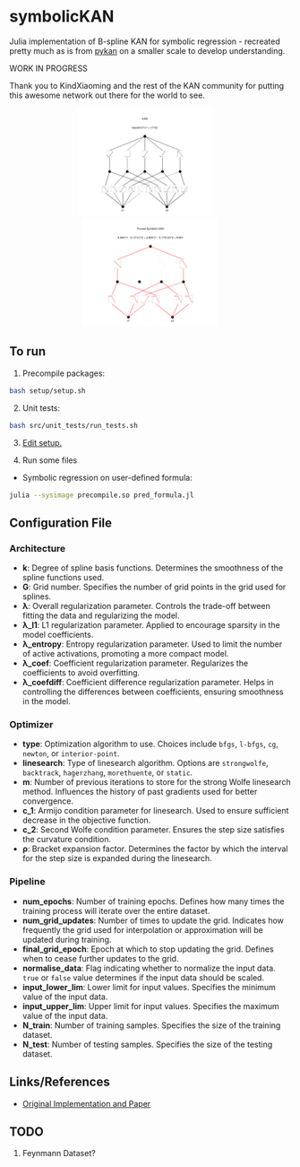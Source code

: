 # symbolicKAN

Julia implementation of B-spline KAN for symbolic regression - recreated pretty much as is from [pykan](https://github.com/KindXiaoming/pykan) on a smaller scale to develop understanding.

WORK IN PROGRESS 

Thank you to KindXiaoming and the rest of the KAN community for putting this awesome network out there for the world to see.

<p align="center">
<img src="figures/symbolic_test.png" alt="KAN Network" width="48%" style="padding-right: 20px;">
<img src="figures/symbolic_test_pruned.png" alt="Pruned KAN Network" width="48%">
</p>


## To run

1. Precompile packages:

```bash
bash setup/setup.sh
```

2. Unit tests:

```bash
bash src/unit_tests/run_tests.sh
```

3. [Edit setup.](config/config.ini) 

4. Run some files

- Symbolic regression on user-defined formula:

```bash
julia --sysimage precompile.so pred_formula.jl
```
## Configuration File

### Architecture
- **k**: Degree of spline basis functions. Determines the smoothness of the spline functions used.
- **G**: Grid number. Specifies the number of grid points in the grid used for splines.
- **λ**: Overall regularization parameter. Controls the trade-off between fitting the data and regularizing the model.
- **λ_l1**: L1 regularization parameter. Applied to encourage sparsity in the model coefficients.
- **λ_entropy**: Entropy regularization parameter. Used to limit the number of active activations, promoting a more compact model.
- **λ_coef**: Coefficient regularization parameter. Regularizes the coefficients to avoid overfitting.
- **λ_coefdiff**: Coefficient difference regularization parameter. Helps in controlling the differences between coefficients, ensuring smoothness in the model.

### Optimizer
- **type**: Optimization algorithm to use. Choices include `bfgs`, `l-bfgs`, `cg`, `newton`, or `interior-point`.
- **linesearch**: Type of linesearch algorithm. Options are `strongwolfe`, `backtrack`, `hagerzhang`, `morethuente`, or `static`.
- **m**: Number of previous iterations to store for the strong Wolfe linesearch method. Influences the history of past gradients used for better convergence.
- **c_1**: Armijo condition parameter for linesearch. Used to ensure sufficient decrease in the objective function.
- **c_2**: Second Wolfe condition parameter. Ensures the step size satisfies the curvature condition.
- **ρ**: Bracket expansion factor. Determines the factor by which the interval for the step size is expanded during the linesearch.

### Pipeline
- **num_epochs**: Number of training epochs. Defines how many times the training process will iterate over the entire dataset.
- **num_grid_updates**: Number of times to update the grid. Indicates how frequently the grid used for interpolation or approximation will be updated during training.
- **final_grid_epoch**: Epoch at which to stop updating the grid. Defines when to cease further updates to the grid.
- **normalise_data**: Flag indicating whether to normalize the input data. `true` or `false` value determines if the input data should be scaled.
- **input_lower_lim**: Lower limit for input values. Specifies the minimum value of the input data.
- **input_upper_lim**: Upper limit for input values. Specifies the maximum value of the input data.
- **N_train**: Number of training samples. Specifies the size of the training dataset.
- **N_test**: Number of testing samples. Specifies the size of the testing dataset.

## Links/References

- [Original Implementation and Paper](https://arxiv.org/abs/2404.19756)

## TODO

1. Feynmann Dataset?



